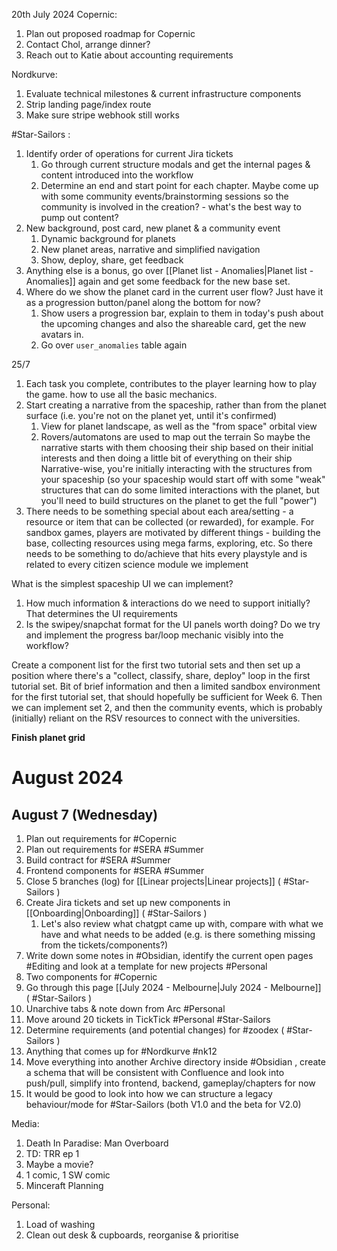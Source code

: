 20th July 2024
Copernic:
1. Plan out proposed roadmap for Copernic
2. Contact Chol, arrange dinner?
3. Reach out to Katie about accounting requirements

Nordkurve:
1. Evaluate technical milestones & current infrastructure components
2. Strip landing page/index route
3. Make sure stripe webhook still works

#Star-Sailors :
1. Identify order of operations for current Jira tickets
	1. Go through current structure modals and get the internal pages & content introduced into the workflow
	2. Determine an end and start point for each chapter. Maybe come up with some community events/brainstorming sessions so the community is involved in the creation? - what's the best way to pump out content?
2. New background, post card, new planet & a community event
	1. Dynamic background for planets
	2. New planet areas, narrative and simplified navigation
	3. Show, deploy, share, get feedback
3. Anything else is a bonus, go over [[Planet list - Anomalies|Planet list - Anomalies]] again and get some feedback for the new base set.
4. Where do we show the planet card in the current user flow? Just have it as a progression button/panel along the bottom for now?
	1. Show users a progression bar, explain to them in today's push about the upcoming changes and also the shareable card, get the new avatars in.
	2. Go over `user_anomalies` table again


25/7
1. Each task you complete, contributes to the player learning how to play the game. how to use all the basic mechanics.
2. Start creating a narrative from the spaceship, rather than from the planet surface (i.e. you're not on the planet yet, until it's confirmed)
	1. View for planet landscape, as well as the "from space" orbital view
	2. Rovers/automatons are used to map out the terrain
	So maybe the narrative starts with them choosing their ship based on their initial interests and then doing a little bit of everything on their ship
	Narrative-wise, you're initially interacting with the structures from your spaceship (so your spaceship would start off with some "weak" structures that can do some limited interactions with the planet, but you'll need to build structures on the planet to get the full "power")
3. There needs to be something special about each area/setting - a resource or item that can be collected (or rewarded), for example. For sandbox games, players are motivated by different things - building the base, collecting resources using mega farms, exploring, etc. So there needs to be something to do/achieve that hits every playstyle and is related to every citizen science module we implement

What is the simplest spaceship UI we can implement?
1. How much information & interactions do we need to support initially? That determines the UI requirements
2. Is the swipey/snapchat format for the UI panels worth doing? Do we try and implement the progress bar/loop mechanic visibly into the workflow?

Create a component list for the first two tutorial sets and then set up a position where there's a "collect, classify, share, deploy" loop in the first tutorial set. Bit of brief information and then a limited sandbox environment for the first tutorial set, that should hopefully be sufficient for Week 6.
Then we can implement set 2, and then the community events, which is probably (initially) reliant on the RSV resources to connect with the universities.

**Finish planet grid** 

# August 2024
## August 7 (Wednesday)
1. Plan out requirements for #Copernic
2. Plan out requirements for #SERA #Summer
3. Build contract for #SERA #Summer 
4. Frontend components for #SERA #Summer 
5. Close 5 branches (log) for [[Linear projects|Linear projects]] ( #Star-Sailors )
6. Create Jira tickets and set up new components in [[Onboarding|Onboarding]] ( #Star-Sailors )
	1. Let's also review what chatgpt came up with, compare with what we have and what needs to be added (e.g. is there something missing from the tickets/components?)
7. Write down some notes in #Obsidian, identify the current open pages #Editing and look at a template for new projects #Personal 
8. Two components for #Copernic 
9. Go through this page [[July 2024 - Melbourne|July 2024 - Melbourne]] ( #Star-Sailors )
10. Unarchive tabs & note down from Arc #Personal
11. Move around 20 tickets in TickTick #Personal #Star-Sailors 
12. Determine requirements (and potential changes) for #zoodex ( #Star-Sailors )
13. Anything that comes up for #Nordkurve #nk12 
14. Move everything into another Archive directory inside #Obsidian , create a schema that will be consistent with Confluence and look into push/pull, simplify into frontend, backend, gameplay/chapters for now
15. It would be good to look into how we can structure a legacy behaviour/mode for #Star-Sailors  (both V1.0 and the beta for V2.0)

Media:
1. Death In Paradise: Man Overboard
2. TD: TRR ep 1
3. Maybe a movie?
4. 1 comic, 1 SW comic
5. Minceraft Planning

Personal:
1. Load of washing
2. Clean out desk & cupboards, reorganise & prioritise